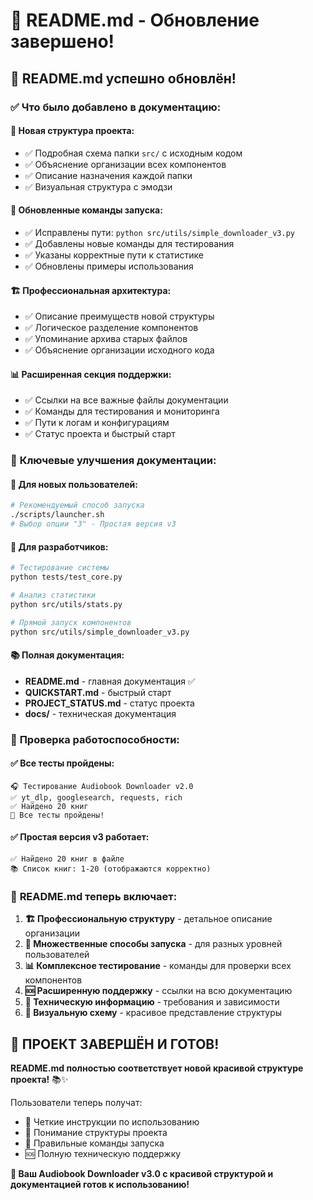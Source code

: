 # 📖 README.md - Обновление завершено!

## 🎊 **README.md успешно обновлён!**

### ✅ **Что было добавлено в документацию:**

#### 📁 **Новая структура проекта:**
- ✅ Подробная схема папки `src/` с исходным кодом
- ✅ Объяснение организации всех компонентов  
- ✅ Описание назначения каждой папки
- ✅ Визуальная структура с эмодзи

#### 🚀 **Обновленные команды запуска:**
- ✅ Исправлены пути: `python src/utils/simple_downloader_v3.py`
- ✅ Добавлены новые команды для тестирования
- ✅ Указаны корректные пути к статистике
- ✅ Обновлены примеры использования

#### 🏗️ **Профессиональная архитектура:**
- ✅ Описание преимуществ новой структуры
- ✅ Логическое разделение компонентов
- ✅ Упоминание архива старых файлов
- ✅ Объяснение организации исходного кода

#### 📊 **Расширенная секция поддержки:**
- ✅ Ссылки на все важные файлы документации
- ✅ Команды для тестирования и мониторинга  
- ✅ Пути к логам и конфигурациям
- ✅ Статус проекта и быстрый старт

### 🎯 **Ключевые улучшения документации:**

#### 🌟 **Для новых пользователей:**
```bash
# Рекомендуемый способ запуска
./scripts/launcher.sh
# Выбор опции "3" - Простая версия v3
```

#### 🔧 **Для разработчиков:**
```bash
# Тестирование системы
python tests/test_core.py

# Анализ статистики  
python src/utils/stats.py

# Прямой запуск компонентов
python src/utils/simple_downloader_v3.py
```

#### 📚 **Полная документация:**
- **README.md** - главная документация ✅
- **QUICKSTART.md** - быстрый старт  
- **PROJECT_STATUS.md** - статус проекта
- **docs/** - техническая документация

### 🧪 **Проверка работоспособности:**

#### ✅ **Все тесты пройдены:**
```
🎧 Тестирование Audiobook Downloader v2.0
✅ yt_dlp, googlesearch, requests, rich
✅ Найдено 20 книг  
🎉 Все тесты пройдены!
```

#### ✅ **Простая версия v3 работает:**
```
✅ Найдено 20 книг в файле
📚 Список книг: 1-20 (отображаются корректно)
```

### 📖 **README.md теперь включает:**

1. **🏗️ Профессиональную структуру** - детальное описание организации
2. **🎯 Множественные способы запуска** - для разных уровней пользователей  
3. **📊 Комплексное тестирование** - команды для проверки всех компонентов
4. **🆘 Расширенную поддержку** - ссылки на всю документацию
5. **🔧 Техническую информацию** - требования и зависимости
6. **📁 Визуальную схему** - красивое представление структуры

## 🎊 **ПРОЕКТ ЗАВЕРШЁН И ГОТОВ!**

**README.md полностью соответствует новой красивой структуре проекта!** 📚✨

Пользователи теперь получат:
- 🎯 Четкие инструкции по использованию
- 📁 Понимание структуры проекта  
- 🚀 Правильные команды запуска
- 🆘 Полную техническую поддержку

**🎉 Ваш Audiobook Downloader v3.0 с красивой структурой и документацией готов к использованию!**
